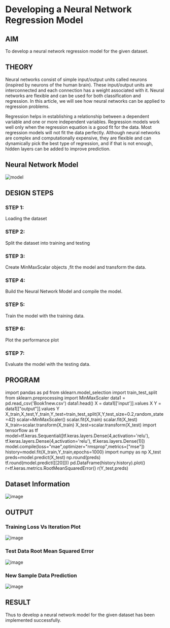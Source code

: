 # Developing a Neural Network Regression Model

## AIM

To develop a neural network regression model for the given dataset.

## THEORY

Neural networks consist of simple input/output units called neurons (inspired by neurons of the human brain). These input/output units are interconnected and each connection has a weight associated with it. Neural networks are flexible and can be used for both classification and regression. In this article, we will see how neural networks can be applied to regression problems.

Regression helps in establishing a relationship between a dependent variable and one or more independent variables. Regression models work well only when the regression equation is a good fit for the data. Most regression models will not fit the data perfectly. Although neural networks are complex and computationally expensive, they are flexible and can dynamically pick the best type of regression, and if that is not enough, hidden layers can be added to improve prediction.

## Neural Network Model
![model](https://user-images.githubusercontent.com/114344373/192255825-adf9a1ff-501e-475a-bc38-e40b22b4621b.jpg)


## DESIGN STEPS

### STEP 1:

Loading the dataset

### STEP 2:

Split the dataset into training and testing

### STEP 3:

Create MinMaxScalar objects ,fit the model and transform the data.

### STEP 4:

Build the Neural Network Model and compile the model.

### STEP 5:

Train the model with the training data.

### STEP 6:

Plot the performance plot

### STEP 7:

Evaluate the model with the testing data.

## PROGRAM

import pandas as pd
from sklearn.model_selection import train_test_split
from sklearn.preprocessing import MinMaxScaler
data1 = pd.read_csv('Book1new.csv')
data1.head()
X = data1[['input']].values
X
Y = data1[["output"]].values
Y
X_train,X_test,Y_train,Y_test=train_test_split(X,Y,test_size=0.2,random_state=42)
scalar=MinMaxScaler()
scalar.fit(X_train)
scalar.fit(X_test)
X_train=scalar.transform(X_train)
X_test=scalar.transform(X_test)
import tensorflow as tf
model=tf.keras.Sequential([tf.keras.layers.Dense(4,activation='relu'),
                          tf.keras.layers.Dense(4,activation='relu'),
                          tf.keras.layers.Dense(1)])
model.compile(loss="mae",optimizer="rmsprop",metrics=["mse"])
history=model.fit(X_train,Y_train,epochs=1000)
import numpy as np
X_test
preds=model.predict(X_test)
np.round(preds)
tf.round(model.predict([[20]]))
pd.DataFrame(history.history).plot()
r=tf.keras.metrics.RootMeanSquaredError()
r(Y_test,preds)


## Dataset Information
![image](https://user-images.githubusercontent.com/114344373/192256700-ee189e60-3ceb-4b4e-9938-6653e8698a30.png)



## OUTPUT

### Training Loss Vs Iteration Plot

![image](https://user-images.githubusercontent.com/114344373/192256931-e80dec71-19ba-40fb-a8e8-869881a32969.png)



### Test Data Root Mean Squared Error

![image](https://user-images.githubusercontent.com/114344373/192257040-0eabc06f-6f17-497b-a137-f2f9fd6243f8.png)


### New Sample Data Prediction

![image](https://user-images.githubusercontent.com/114344373/192257123-c7f6180f-6cbe-4a6a-ae09-5ff2690f1887.png)


## RESULT
Thus to develop a neural network model for the given dataset has been implemented successfully.

